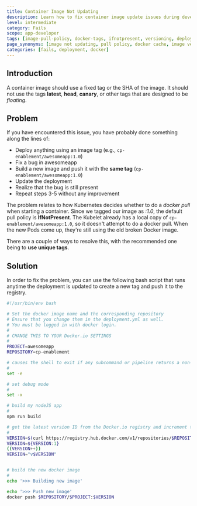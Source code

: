 ```yaml
---
title: Container Image Not Updating
description: Learn how to fix container image update issues during development by using unique tags and understanding Kubernetes image pull policies to avoid cached image problems.
level: intermediate
category: Fails
scope: app-developer
tags: [image-pull-policy, docker-tags, ifnotpresent, versioning, deployment-updates, image-caching, unique-tags]
page_synonyms: [image not updating, pull policy, docker cache, image versioning, deployment refresh, container updates]
categories: [fails, deployment, docker]
---
```


## Introduction

A container image should use a fixed tag or the SHA of the image. It should not use the tags **latest**, **head**, **canary**, or other tags that are designed to be *floating*.

## Problem

If you have encountered this issue, you have probably done something along the lines of:

- Deploy anything using an image tag (e.g., `cp-enablement/awesomeapp:1.0`)
- Fix a bug in awesomeapp
- Build a new image and push it with the **same tag** (`cp-enablement/awesomeapp:1.0`)
- Update the deployment
- Realize that the bug is still present
- Repeat steps 3-5 without any improvement

The problem relates to how Kubernetes decides whether to do a *docker pull* when starting a container.
Since we tagged our image as *:1.0*, the default pull policy is **IfNotPresent**. The Kubelet already has a local 
copy of `cp-enablement/awesomeapp:1.0`, so it doesn't attempt to do a docker pull. When the new Pods come up, 
they're still using the old broken Docker image.

There are a couple of ways to resolve this, with the recommended one being to **use unique tags**.

## Solution

In order to fix the problem, you can use the following bash script that runs anytime the deployment is updated to create a new tag and push it to the registry.

```sh
#!/usr/bin/env bash

# Set the docker image name and the corresponding repository
# Ensure that you change them in the deployment.yml as well.
# You must be logged in with docker login.
#
# CHANGE THIS TO YOUR Docker.io SETTINGS
#
PROJECT=awesomeapp
REPOSITORY=cp-enablement

# causes the shell to exit if any subcommand or pipeline returns a non-zero status.
#
set -e

# set debug mode
#
set -x

# build my nodeJS app
#
npm run build

# get the latest version ID from the Docker.io registry and increment them
#
VERSION=$(curl https://registry.hub.docker.com/v1/repositories/$REPOSITORY/$PROJECT/tags  | sed -e 's/[][]//g' -e 's/"//g' -e 's/ //g' | tr '}' '\n'  | awk -F: '{print $3}' | grep v| tail -n 1)
VERSION=${VERSION:1}
((VERSION++))
VERSION="v$VERSION"


# build the new docker image
#
echo '>>> Building new image'

echo '>>> Push new image'
docker push $REPOSITORY/$PROJECT:$VERSION
```
